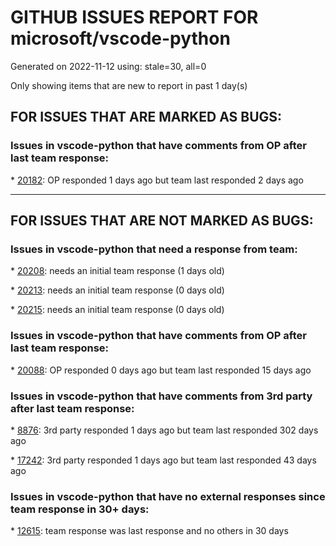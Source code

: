 
# GITHUB ISSUES REPORT FOR microsoft/vscode-python


Generated on 2022-11-12 using: stale=30, all=0


Only showing items that are new to report in past 1 day(s)


## FOR ISSUES THAT ARE MARKED AS BUGS:


### Issues in vscode-python that have comments from OP after last team response:


\* [20182](https://github.com/microsoft/vscode-python/issues/20182 "Mypy linting not working for mypy 0.990 - no issues found"): OP responded 1 days ago but team last responded 2 days ago

---

## FOR ISSUES THAT ARE NOT MARKED AS BUGS:


### Issues in vscode-python that need a response from team:


\* [20208](https://github.com/microsoft/vscode-python/issues/20208 "different behavior of Run vs Run Without Debugging ?"): needs an initial team response (1 days old)

\* [20213](https://github.com/microsoft/vscode-python/issues/20213 "Option to choose severity level of type checking"): needs an initial team response (0 days old)

\* [20215](https://github.com/microsoft/vscode-python/issues/20215 "Saving python file with &quot;Format on Save&quot; option checked takes a long time to complete "): needs an initial team response (0 days old)

### Issues in vscode-python that have comments from OP after last team response:


\* [20088](https://github.com/microsoft/vscode-python/issues/20088 "Support terminal link provider to handle python error stacks"): OP responded 0 days ago but team last responded 15 days ago

### Issues in vscode-python that have comments from 3rd party after last team response:


\* [8876](https://github.com/microsoft/vscode-python/issues/8876 "Add prompt for arguments when launching debugger"): 3rd party responded 1 days ago but team last responded 302 days ago

\* [17242](https://github.com/microsoft/vscode-python/issues/17242 "Rewrite testing adapter"): 3rd party responded 1 days ago but team last responded 43 days ago

### Issues in vscode-python that have no external responses since team response in 30+ days:


\* [12615](https://github.com/microsoft/vscode-python/issues/12615 "No output panel color support"): team response was last response and no others in 30 days
